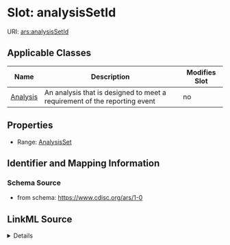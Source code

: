 # Slot: analysisSetId

URI: [ars:analysisSetId](https://www.cdisc.org/ars/1-0analysisSetId)



<!-- no inheritance hierarchy -->




## Applicable Classes

| Name | Description | Modifies Slot |
| --- | --- | --- |
[Analysis](Analysis.md) | An analysis that is designed to meet a requirement of the reporting event |  no  |







## Properties

* Range: [AnalysisSet](AnalysisSet.md)





## Identifier and Mapping Information







### Schema Source


* from schema: https://www.cdisc.org/ars/1-0




## LinkML Source

<details>
```yaml
name: analysisSetId
from_schema: https://www.cdisc.org/ars/1-0
rank: 1000
multivalued: false
alias: analysisSetId
domain_of:
- Analysis
range: AnalysisSet
inlined: false

```
</details>